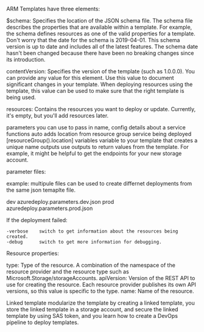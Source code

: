 ARM Templates have three elements:

$schema:        Specifies the location of the JSON schema file. The schema file describes the properties that are available within a template. For example, the schema 
                defines resources as one of the valid properties for a template. Don't worry that the date for the schema is 2019-04-01. This schema version is up to date and includes all of the latest features. The schema date hasn't been changed because there have been no breaking changes since its introduction.

contentVersion: Specifies the version of the template (such as 1.0.0.0). You can provide any value for this element. Use this value to document significant changes in 
                your template. When deploying resources using the template, this value can be used to make sure that the right template is being used.

resources:      Contains the resources you want to deploy or update. Currently, it's empty, but you'll add resources later.

parameters      you can use to pass in name, config details about a service 
functions       auto adds location from resource group service being deployed [resourceGroup().location]
variables       variable to your template that creates a unique name 
outputs         use outputs to return values from the template. For example, it might be helpful to get the endpoints for your new storage account.

parameter files:

example: multipule files can be used to create differnet deployments from the same json temaplte file. 

dev             azuredeploy.parameters.dev.json
prod            azuredeploy.parameters.prod.json

If the deployment failed:

    -verbose    switch to get information about the resources being created. 
    -debug      switch to get more information for debugging.

Resource properties:

type:           Type of the resource. A combination of the namespace of the resource provider and the resource type such as Microsoft.Storage/storageAccounts.
apiVersion:     Version of the REST API to use for creating the resource. Each resource provider publishes its own API versions, so this value is specific to the type.
name:           Name of the resource.


Linked template modularize the template by creating a linked template, you store the linked template in a storage account, and secure the linked template by using SAS 
                token, and you learn how to create a DevOps pipeline to deploy templates.